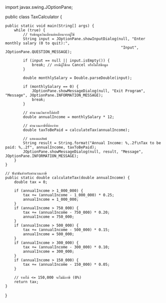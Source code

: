 import javax.swing.JOptionPane;

public class TaxCalculator {

    public static void main(String[] args) {
        while (true) {
            // รับข้อมูลเงินเดือนต่อเดือนจากผู้ใช้
            String input = JOptionPane.showInputDialog(null, "Enter monthly salary (0 to quit):", 
                                                        "Input", JOptionPane.QUESTION_MESSAGE);

            if (input == null || input.isEmpty()) {
                break; // กรณีผู้ใช้กด Cancel หรือไม่ใส่ข้อมูล
            }

            double monthlySalary = Double.parseDouble(input);

            if (monthlySalary == 0) {
                JOptionPane.showMessageDialog(null, "Exit Program", "Message", JOptionPane.INFORMATION_MESSAGE);
                break;
            }

            // คำนวณเงินรายได้ต่อปี
            double annualIncome = monthlySalary * 12;

            // คำนวณภาษีที่ต้องจ่าย
            double taxToBePaid = calculateTax(annualIncome);

            // แสดงผลลัพธ์
            String result = String.format("Annual Income: %,.2f\nTax to be paid: %,.2f", annualIncome, taxToBePaid);
            JOptionPane.showMessageDialog(null, result, "Message", JOptionPane.INFORMATION_MESSAGE);
        }
    }

    // ฟังก์ชันสำหรับคำนวณภาษี
    public static double calculateTax(double annualIncome) {
        double tax = 0;

        if (annualIncome > 1_000_000) {
            tax += (annualIncome - 1_000_000) * 0.25;
            annualIncome = 1_000_000;
        }
        if (annualIncome > 750_000) {
            tax += (annualIncome - 750_000) * 0.20;
            annualIncome = 750_000;
        }
        if (annualIncome > 500_000) {
            tax += (annualIncome - 500_000) * 0.15;
            annualIncome = 500_000;
        }
        if (annualIncome > 300_000) {
            tax += (annualIncome - 300_000) * 0.10;
            annualIncome = 300_000;
        }
        if (annualIncome > 150_000) {
            tax += (annualIncome - 150_000) * 0.05;
        }

        // รายได้ <= 150,000 จะไม่มีภาษี (0%)
        return tax;
    }
}
